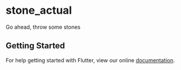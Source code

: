 # stone_actual

Go ahead, throw some stones

## Getting Started

For help getting started with Flutter, view our online
[documentation](https://flutter.io/).
